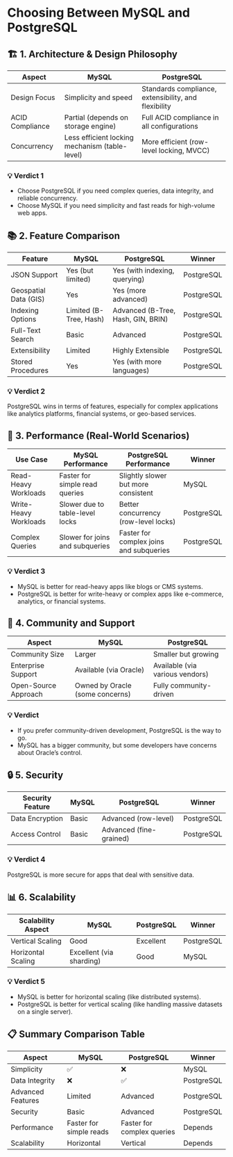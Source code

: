 # Choosing Between MySQL and PostgreSQL

## 🏗 1. Architecture & Design Philosophy

| Aspect          | MySQL                                          | PostgreSQL                                           |
| --------------- | ---------------------------------------------- | ---------------------------------------------------- |
| Design Focus    | Simplicity and speed                           | Standards compliance, extensibility, and flexibility |
| ACID Compliance | Partial (depends on storage engine)            | Full ACID compliance in all configurations           |
| Concurrency     | Less efficient locking mechanism (table-level) | More efficient (row-level locking, MVCC)             |

### 💡 Verdict 1

- Choose PostgreSQL if you need complex queries, data integrity, and reliable concurrency.
- Choose MySQL if you need simplicity and fast reads for high-volume web apps.

## 📚 2. Feature Comparison

| Feature               | MySQL                  | PostgreSQL                         | Winner     |
| --------------------- | ---------------------- | ---------------------------------- | ---------- |
| JSON Support          | Yes (but limited)      | Yes (with indexing, querying)      | PostgreSQL |
| Geospatial Data (GIS) | Yes                    | Yes (more advanced)                | PostgreSQL |
| Indexing Options      | Limited (B-Tree, Hash) | Advanced (B-Tree, Hash, GIN, BRIN) | PostgreSQL |
| Full-Text Search      | Basic                  | Advanced                           | PostgreSQL |
| Extensibility         | Limited                | Highly Extensible                  | PostgreSQL |
| Stored Procedures     | Yes                    | Yes (with more languages)          | PostgreSQL |

### 💡 Verdict 2

PostgreSQL wins in terms of features, especially for complex applications like analytics platforms, financial systems, or geo-based services.

## 🚀 3. Performance (Real-World Scenarios)

| Use Case              | MySQL Performance               | PostgreSQL Performance                  | Winner     |
| --------------------- | ------------------------------- | --------------------------------------- | ---------- |
| Read-Heavy Workloads  | Faster for simple read queries  | Slightly slower but more consistent     | MySQL      |
| Write-Heavy Workloads | Slower due to table-level locks | Better concurrency (row-level locks)    | PostgreSQL |
| Complex Queries       | Slower for joins and subqueries | Faster for complex joins and subqueries | PostgreSQL |

### 💡 Verdict 3

- MySQL is better for read-heavy apps like blogs or CMS systems.
- PostgreSQL is better for write-heavy or complex apps like e-commerce, analytics, or financial systems.

## 🔧 4. Community and Support

| Aspect               | MySQL                           | PostgreSQL                      |
| -------------------- | ------------------------------- | ------------------------------- |
| Community Size       | Larger                          | Smaller but growing             |
| Enterprise Support   | Available (via Oracle)          | Available (via various vendors) |
| Open-Source Approach | Owned by Oracle (some concerns) | Fully community-driven          |

### 💡 Verdict

- If you prefer community-driven development, PostgreSQL is the way to go.
- MySQL has a bigger community, but some developers have concerns about Oracle’s control.

## 🔒 5. Security

| Security Feature | MySQL | PostgreSQL              | Winner     |
| ---------------- | ----- | ----------------------- | ---------- |
| Data Encryption  | Basic | Advanced (row-level)    | PostgreSQL |
| Access Control   | Basic | Advanced (fine-grained) | PostgreSQL |

### 💡 Verdict 4

PostgreSQL is more secure for apps that deal with sensitive data.

## 📊 6. Scalability

| Scalability Aspect | MySQL                    | PostgreSQL | Winner     |
| ------------------ | ------------------------ | ---------- | ---------- |
| Vertical Scaling   | Good                     | Excellent  | PostgreSQL |
| Horizontal Scaling | Excellent (via sharding) | Good       | MySQL      |

### 💡 Verdict 5

- MySQL is better for horizontal scaling (like distributed systems).
- PostgreSQL is better for vertical scaling (like handling massive datasets on a single server).

## 📋 Summary Comparison Table

| Aspect            | MySQL                   | PostgreSQL                 | Winner     |
| ----------------- | ----------------------- | -------------------------- | ---------- |
| Simplicity        | ✅                      | ❌                         | MySQL      |
| Data Integrity    | ❌                      | ✅                         | PostgreSQL |
| Advanced Features | Limited                 | Advanced                   | PostgreSQL |
| Security          | Basic                   | Advanced                   | PostgreSQL |
| Performance       | Faster for simple reads | Faster for complex queries | Depends    |
| Scalability       | Horizontal              | Vertical                   | Depends    |
